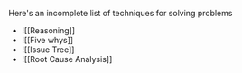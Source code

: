 Here's an incomplete list of techniques for solving problems

- ![[Reasoning]]
- ![[Five whys]]
- ![[Issue Tree]]
- ![[Root Cause Analysis]]